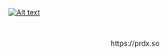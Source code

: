 [![Alt text](https://i.imgur.com/ICCZKWK.png)](https://www.youtube.com/watch?v=viZDu6JxzJI)

<br/>

<p align="center"> https://prdx.so </p>

